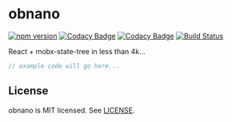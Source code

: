 # obnano
[![npm version](https://badge.fury.io/js/obnano.svg)](https://badge.fury.io/js/obnano)
[![Codacy Badge](https://api.codacy.com/project/badge/Grade/ce1befc6db9e42fabbb3e9e48c75d9e6)](https://www.codacy.com/app/andyrjohnson82/obnano?utm_source=github.com&utm_medium=referral&utm_content=andyrj/obnano&utm_campaign=badger)
[![Codacy Badge](https://api.codacy.com/project/badge/Coverage/ce1befc6db9e42fabbb3e9e48c75d9e6)](https://www.codacy.com/app/andyrjohnson82/obnano?utm_source=github.com&utm_medium=referral&utm_content=andyrj/obnano&utm_campaign=Badge_Coverage)
[![Build Status](https://travis-ci.org/andyrj/obnano.svg?branch=master)](https://travis-ci.org/andyrj/obnano)

React + mobx-state-tree in less than 4k...

```jsx
// example code will go here...
```

## License

obnano is MIT licensed. See [LICENSE](LICENSE.md).
